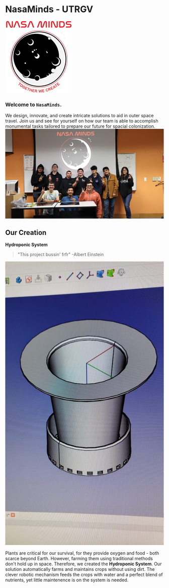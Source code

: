 # NasaMinds - UTRGV

![NasaMinds Logo](nasaminds_logo.png)

### Welcome to `NasaMinds`.
We design, innovate, and create intricate solutions to aid in outer space travel. Join us and see for yourself on how our team is able to accomplish monumental tasks tailored to prepare our future for spacial colonization.
![Group Pic](group_pic.jpg)
## Our Creation
**Hydroponic System**

> "This project bussin' frfr" -Albert Einstein

![Basket](basket.jpg)

Plants are critical for our survival, for they provide oxygen and food - both scarce beyond Earth. However, farming them using traditional methods don't hold up in space. Therefore, we created the **Hydroponic System**. Our solution automatically farms and maintains crops without using dirt. The clever robotic mechanism feeds the crops with water and a perfect blend of nutrients, yet little maintenence is on the system is needed.